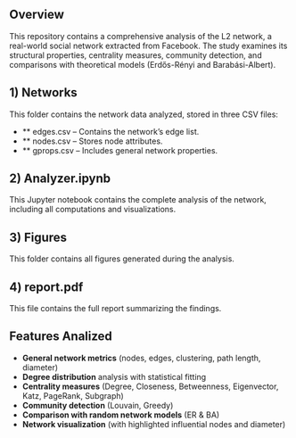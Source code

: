 ## Overview
This repository contains a comprehensive analysis of the L2 network, a real-world social network extracted from Facebook. The study examines its structural properties, centrality measures, community detection, and comparisons with theoretical models (Erdős-Rényi and Barabási-Albert).

## 1) Networks
This folder contains the network data analyzed, stored in three CSV files:
 - ** edges.csv – Contains the network’s edge list.
 - ** nodes.csv – Stores node attributes.
 - ** gprops.csv – Includes general network properties.

## 2) Analyzer.ipynb          
This Jupyter notebook contains the complete analysis of the network, including all computations and visualizations.

## 3) Figures
This folder contains all figures generated during the analysis.

## 4) report.pdf
This file contains the full report summarizing the findings.



## Features Analized
- **General network metrics** (nodes, edges, clustering, path length, diameter)
- **Degree distribution** analysis with statistical fitting
- **Centrality measures** (Degree, Closeness, Betweenness, Eigenvector, Katz, PageRank, Subgraph)
- **Community detection** (Louvain, Greedy)
- **Comparison with random network models** (ER & BA)
- **Network visualization** (with highlighted influential nodes and diameter)

